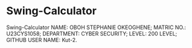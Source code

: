 # Swing-Calculator
Swing-Calculator
NAME: OBOH STEPHANIE OKEOGHENE;
MATRIC NO.: U23CYS1058;
DEPARTMENT: CYBER SECURITY;
LEVEL: 200 LEVEL;
GITHUB USER NAME: Kut-2.
